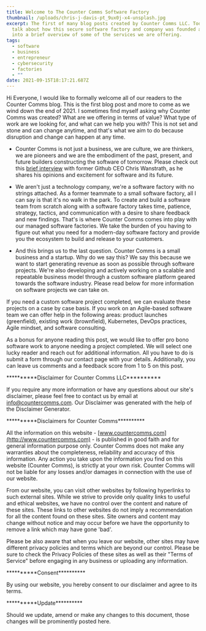 ```yaml
---
title: Welcome to The Counter Comms Software Factory
thumbnail: /uploads/chris-j-davis-pt_9ux0j-x4-unsplash.jpg
excerpt: The first of many blog posts created by Counter Comms LLC. Today we
  talk about how this secure software factory and company was founded and dive
  into a brief overview of some of the services we are offering.
tags:
  - software
  - business
  - entrepreneur
  - cybersecurity
  - factories
  - ""
date: 2021-09-15T18:17:21.687Z
---
```

Hi Everyone, I would like to formally welcome all of our readers to the Counter Comms blog. This is the first blog post and more to come as we wind down the end of 2021. I sometimes find myself asking why Counter Comms was created? What are we offering in terms of value? What type of work are we looking for, and what can we help you with? This is not set and stone and can change anytime, and that's what we aim to do because disruption and change can happen at any time.

* Counter Comms is not just a business, we are culture, we are thinkers, we are pioneers and we are the embodiment of the past, present, and future builders constructing the software of tomorrow. Please check out this [brief interview](https://www.youtube.com/watch?v=u2-c0NlskhA) with former Github CEO Chris Wanstrath, as he shares his opinions and excitement for software and its future.


* We aren't just a technology company, we're a software factory with no strings attached. As a former teammate to a small software factory, all I can say is that it's no walk in the park. To create and build a software team from scratch along with a software factory takes time, patience, strategy, tactics, and communication with a desire to share feedback and new findings. That's is where Counter Comms comes into play with our managed software factories. We take the burden of you having to figure out what you need for a modern-day software factory and provide you the ecosystem to build and release to your customers.


* And this brings us to the last question. Counter Comms is a small business and a startup. Why do we say this? We say this because we want to start generating revenue as soon as possible through software projects. We're also developing and actively working on a scalable and repeatable business model through a custom software platform geared towards the software industry. Please read below for more information on software projects we can take on.



If you need a custom software project completed, we can evaluate these projects on a case by case basis. If you work on an Agile-based software team we can offer help in the following areas: product launches (greenfield), existing work (brownfield), Kubernetes, DevOps practices, Agile mindset, and software consulting.



As a bonus for anyone reading this post, we would like to offer pro bono software work to anyone needing a project completed. We will select one lucky reader and reach out for additional information. All you have to do is submit a form through our contact page with your details. Additionally, you can leave us comments and a feedback score from 1 to 5 on this post.







\*\*\*\*\*\*\*\*\*\*Disclaimer for Counter Comms LLC\*\*\*\*\*\*\*\*\*\*

If you require any more information or have any questions about our site's disclaimer, please feel free to contact us by email at info@countercomms.com. Our Disclaimer was generated with the help of the Disclaimer Generator.

\*\*\*\*\*\*\*\*\*\*Disclaimers for Counter Comms\*\*\*\*\*\*\*\*\*\*

All the information on this website - [www.countercomms.com](http://www.countercomms.com) - is published in good faith and for general information purpose only. Counter Comms does not make any warranties about the completeness, reliability and accuracy of this information. Any action you take upon the information you find on this website (Counter Comms), is strictly at your own risk. Counter Comms will not be liable for any losses and/or damages in connection with the use of our website.

From our website, you can visit other websites by following hyperlinks to such external sites. While we strive to provide only quality links to useful and ethical websites, we have no control over the content and nature of these sites. These links to other websites do not imply a recommendation for all the content found on these sites. Site owners and content may change without notice and may occur before we have the opportunity to remove a link which may have gone 'bad'.

Please be also aware that when you leave our website, other sites may have different privacy policies and terms which are beyond our control. Please be sure to check the Privacy Policies of these sites as well as their "Terms of Service" before engaging in any business or uploading any information.

\*\*\*\*\*\*\*\*\*\*Consent\*\*\*\*\*\*\*\*\*\*

By using our website, you hereby consent to our disclaimer and agree to its terms.

\*\*\*\*\*\*\*\*\*\*Update\*\*\*\*\*\*\*\*\*\*

Should we update, amend or make any changes to this document, those changes will be prominently posted here.